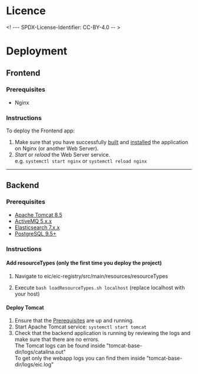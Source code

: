 # Licence

<! --- SPDX-License-Identifier: CC-BY-4.0  -- >

# Deployment

## Frontend

### Prerequisites
- Nginx

### Instructions
To deploy the Frontend app: 
1. Make sure that you have successfully [built](./building.md#frontend) and [installed](./installation.md#frontend) the application on Nginx (or another Web Server).
2. _Start_ or _reload_ the Web Server service. 
<br>e.g. `systemctl start nginx` or `systemctl reload nginx`


---

## Backend

### Prerequisites
* [Apache Tomcat 8.5](https://tomcat.apache.org/download-80.cgi)
* [ActiveMQ 5.x.x](https://activemq.apache.org/)
* [Elasticsearch 7.x.x](https://www.elastic.co/guide/en/elasticsearch/reference/7.17/elasticsearch-intro.html)
* [PostgreSQL 9.5+](https://www.postgresql.org/)


### Instructions


#### Add resourceTypes (only the first time you deploy the project)
1. Navigate to eic/eic-registry/src/main/resources/resourceTypes

2. Execute `bash loadResourceTypes.sh localhost` (replace localhost with your host)


#### Deploy Tomcat
1. Ensure that the [Prerequisites](#prerequisites) are up and running.
2. Start Apache Tomcat service: `systemctl start tomcat`
3. Check that the backend application is running by reviewing the logs and make sure that there are no errors.
   <br> The Tomcat logs can be found inside "tomcat-base-dir/logs/catalina.out"
   <br> To get only the webapp logs you can find them inside "tomcat-base-dir/logs/eic.log"
